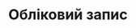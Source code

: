 ---
title: Обліковий запис
description: На цій сторінці ви можете увійти до свого облікового запису служби Kotatsu Sync.
lastUpdated: false
editLink: false
prev: false
next: false
---